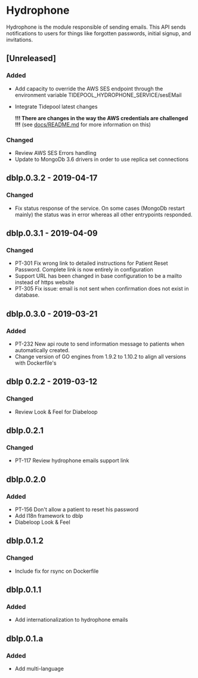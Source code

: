 # Hydrophone

Hydrophone is the module responsible of sending emails. 
This API sends notifications to users for things like forgotten passwords, initial signup, and invitations. 

## [Unreleased]

### Added

- Add capacity to override the AWS SES endpoint through the environment variable TIDEPOOL_HYDROPHONE_SERVICE/sesEMail
- Integrate Tidepool latest changes 
  
  __!!! There are changes in the way the AWS credentials are challenged !!!__ (see [docs/README.md](docs/README.md) for more information on this)
  
### Changed

- Review AWS SES Errors handling
- Update to MongoDb 3.6 drivers in order to use replica set connections

## dblp.0.3.2 - 2019-04-17

### Changed
- Fix status response of the service. On some cases (MongoDb restart mainly) the status was in error whereas all other entrypoints responded. 

## dblp.0.3.1 - 2019-04-09

### Changed
- PT-301 Fix wrong link to detailed instructions for Patient Reset Password. Complete link is now entirely in configuration
- Support URL has been changed in base configuration to be a mailto instead of https website
- PT-305 Fix issue: email is not sent when confirmation does not exist in database.

## dblp.0.3.0 - 2019-03-21

### Added
- PT-232 New api route to send information message to patients when automatically created. 
- Change version of GO engines from 1.9.2 to 1.10.2 to align all versions with Dockerfile's

## dblp 0.2.2 - 2019-03-12

### Changed
- Review Look & Feel for Diabeloop

## dblp.0.2.1

### Changed
- PT-117 Review hydrophone emails support link

## dblp.0.2.0

### Added
- PT-156 Don't allow a patient to reset his password
- Add I18n framework to dblp
- Diabeloop Look & Feel

## dblp.0.1.2

### Changed
- Include fix for rsync on Dockerfile

## dblp.0.1.1

### Added
- Add internationalization to hydrophone emails

## dblp.0.1.a

### Added
- Add multi-language
